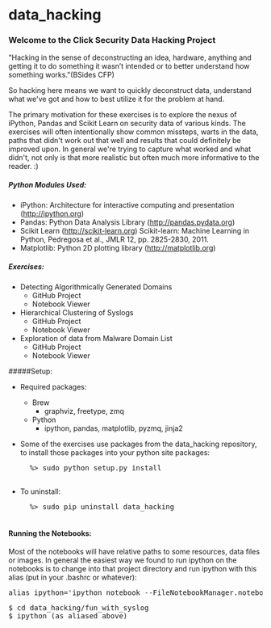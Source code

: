 data_hacking
============
### Welcome to the Click Security Data Hacking Project

"Hacking in the sense of deconstructing an idea, hardware, anything and getting it to do something it wasn’t intended or to better understand how something works."(BSides CFP)

So hacking here means we want to quickly deconstruct data, understand what we've got and how to best utilize it for the problem at hand.

The primary motivation for these exercises is to explore the nexus of iPython, Pandas and Scikit Learn on security data of various kinds. The exercises will often intentionally show common missteps, warts in the data, paths that didn't work out that well and results that could definitely be improved upon. In general we're trying to capture what worked and what didn't, not only is that more realistic but often much more informative to the reader. :)

##### Python Modules Used:
  
  * iPython: Architecture for interactive computing and presentation (http://ipython.org)
  * Pandas: Python Data Analysis Library (http://pandas.pydata.org)
  * Scikit Learn (http://scikit-learn.org) Scikit-learn: Machine Learning in Python, Pedregosa et al., JMLR 12, pp. 2825-2830, 2011.
  * Matplotlib: Python 2D plotting library (http://matplotlib.org)

##### Exercises:
  
  * Detecting Algorithmically Generated Domains
    * GitHub Project
    * Notebook Viewer
  * Hierarchical Clustering of Syslogs
    * GitHub Project
    * Notebook Viewer
  * Exploration of data from Malware Domain List
    * GitHub Project
    * Notebook Viewer

#####Setup:

  * Required packages:
    * Brew
      * graphviz, freetype, zmq
    * Python
      * ipython, pandas, matplotlib, pyzmq, jinja2

  * Some of the exercises use packages from the data_hacking repository, to install those packages into your python site packages: 
  <pre>
     %> sudo python setup.py install
  </pre>
  * To uninstall:
  <pre>
     %> sudo pip uninstall data_hacking
  </pre>
  
#### Running the Notebooks:
Most of the notebooks will have relative paths to some resources, data files or images. In general the easiest way we found to run ipython on the notebooks is to change into that project directory and run ipython with this alias (put in your .bashrc or whatever):
<pre>alias ipython='ipython notebook --FileNotebookManager.notebook_dir=`pwd`'</pre>
<pre>
$ cd data_hacking/fun_with_syslog
$ ipython (as aliased above)
</pre>